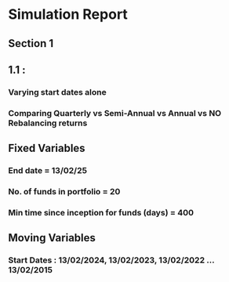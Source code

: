 # Simulation Report

## Section 1

## 1.1 : 

### Varying start dates alone  
### Comparing Quarterly vs Semi-Annual vs Annual vs NO Rebalancing returns

## Fixed Variables

### End date = 13/02/25
### No. of funds in portfolio = 20
### Min time since inception for funds (days) = 400 

## Moving Variables

### Start Dates : 13/02/2024, 13/02/2023, 13/02/2022 ... 13/02/2015

